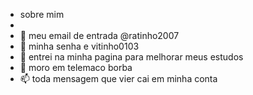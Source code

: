 -  sobre mim
- 
- 👋 meu email de entrada @ratinho2007
- 👀 minha senha e vitinho0103
- 🌱 entrei na minha pagina para melhorar meus estudos
- 💞️ moro em telemaco borba
- 📫 toda mensagem que vier cai em minha conta
